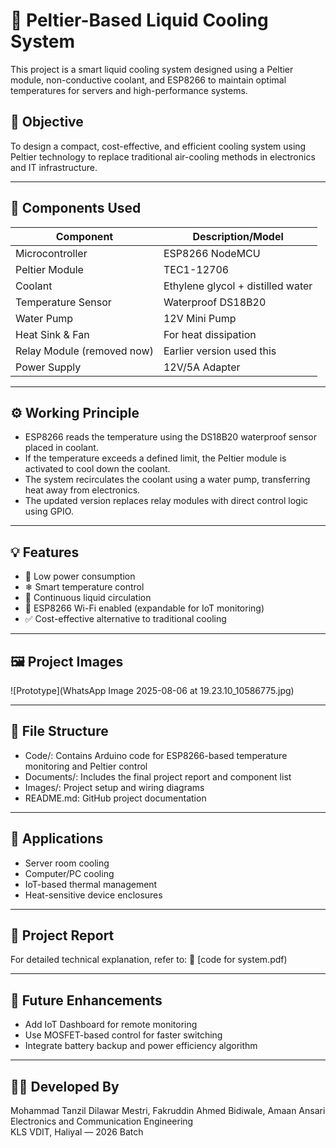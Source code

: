 # 🔷 Peltier-Based Liquid Cooling System

This project is a smart liquid cooling system designed using a Peltier module, non-conductive coolant, and ESP8266 to maintain optimal temperatures for servers and high-performance systems.

## 📌 Objective
To design a compact, cost-effective, and efficient cooling system using Peltier technology to replace traditional air-cooling methods in electronics and IT infrastructure.

---

## 🧰 Components Used

| Component                     | Description/Model               |
|------------------------------|----------------------------------|
| Microcontroller              | ESP8266 NodeMCU                  |
| Peltier Module               | TEC1-12706                       |
| Coolant                      | Ethylene glycol + distilled water |
| Temperature Sensor           | Waterproof DS18B20              |
| Water Pump                   | 12V Mini Pump                   |
| Heat Sink & Fan              | For heat dissipation            |
| Relay Module (removed now)   | Earlier version used this       |
| Power Supply                 | 12V/5A Adapter                  |

---

## ⚙ Working Principle

- ESP8266 reads the temperature using the DS18B20 waterproof sensor placed in coolant.
- If the temperature exceeds a defined limit, the Peltier module is activated to cool down the coolant.
- The system recirculates the coolant using a water pump, transferring heat away from electronics.
- The updated version replaces relay modules with direct control logic using GPIO.

---

## 💡 Features

- 🔌 Low power consumption
- ❄ Smart temperature control
- 🔁 Continuous liquid circulation
- 📶 ESP8266 Wi-Fi enabled (expandable for IoT monitoring)
- ✅ Cost-effective alternative to traditional cooling

---

## 🖼 Project Images

![Prototype](WhatsApp Image 2025-08-06 at 19.23.10_10586775.jpg)

---

## 📂 File Structure

- Code/: Contains Arduino code for ESP8266-based temperature monitoring and Peltier control
- Documents/: Includes the final project report and component list
- Images/: Project setup and wiring diagrams
- README.md: GitHub project documentation

---

## 🧠 Applications

- Server room cooling
- Computer/PC cooling
- IoT-based thermal management
- Heat-sensitive device enclosures

---

## 📘 Project Report

For detailed technical explanation, refer to:
📄 [code for system.pdf)

---

## 🚀 Future Enhancements

- Add IoT Dashboard for remote monitoring
- Use MOSFET-based control for faster switching
- Integrate battery backup and power efficiency algorithm

---

## 👨‍💻 Developed By

Mohammad Tanzil Dilawar Mestri,
Fakruddin Ahmed Bidiwale,
Amaan Ansari
Electronics and Communication Engineering  
KLS VDIT, Haliyal — 2026 Batch
